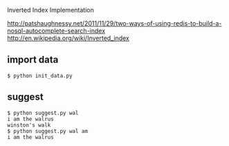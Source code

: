 Inverted Index Implementation

http://patshaughnessy.net/2011/11/29/two-ways-of-using-redis-to-build-a-nosql-autocomplete-search-index
http://en.wikipedia.org/wiki/Inverted_index

## import data

  ```
  $ python init_data.py
  ```

## suggest

  ```
  $ python suggest.py wal
  i am the walrus
  winston's walk
  $ python suggest.py wal am
  i am the walrus
  ```

